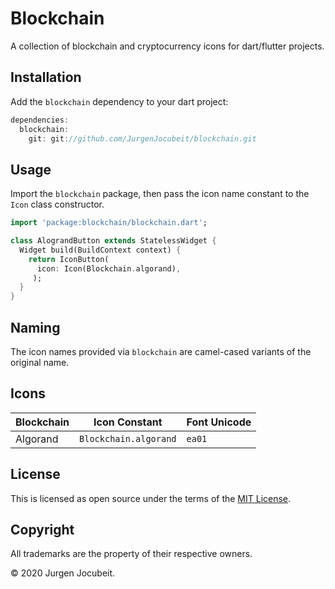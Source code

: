 # Blockchain

A collection of blockchain and cryptocurrency icons for dart/flutter projects.

## Installation

Add the `blockchain` dependency to your dart project:

```dart
dependencies:
  blockchain:
    git: git://github.com/JurgenJocubeit/blockchain.git
```

## Usage

Import the `blockchain` package, then pass the icon name constant to the `Icon` class constructor.

```dart
import 'package:blockchain/blockchain.dart';

class AlograndButton extends StatelessWidget {
  Widget build(BuildContext context) {
    return IconButton(
      icon: Icon(Blockchain.algorand),
     );
  }
}
```

## Naming

The icon names provided via `blockchain` are camel-cased variants of the original name.

## Icons

| Blockchain | Icon Constant | Font Unicode |
| --- | --- | --- |
| Algorand | `Blockchain.algorand` | `ea01` |

## License

This is licensed as open source under the terms of the [MIT License](https://opensource.org/licenses/MIT).

## Copyright

All trademarks are the property of their respective owners.

© 2020 Jurgen Jocubeit.
